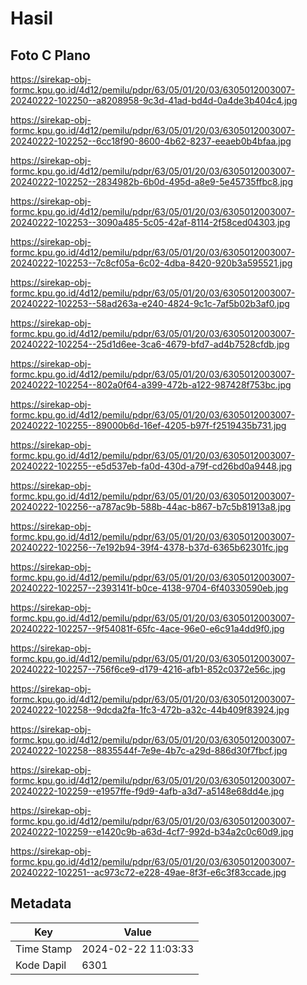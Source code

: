 # Hasil

## Foto C Plano

https://sirekap-obj-formc.kpu.go.id/4d12/pemilu/pdpr/63/05/01/20/03/6305012003007-20240222-102250--a8208958-9c3d-41ad-bd4d-0a4de3b404c4.jpg

https://sirekap-obj-formc.kpu.go.id/4d12/pemilu/pdpr/63/05/01/20/03/6305012003007-20240222-102252--6cc18f90-8600-4b62-8237-eeaeb0b4bfaa.jpg

https://sirekap-obj-formc.kpu.go.id/4d12/pemilu/pdpr/63/05/01/20/03/6305012003007-20240222-102252--2834982b-6b0d-495d-a8e9-5e45735ffbc8.jpg

https://sirekap-obj-formc.kpu.go.id/4d12/pemilu/pdpr/63/05/01/20/03/6305012003007-20240222-102253--3090a485-5c05-42af-8114-2f58ced04303.jpg

https://sirekap-obj-formc.kpu.go.id/4d12/pemilu/pdpr/63/05/01/20/03/6305012003007-20240222-102253--7c8cf05a-6c02-4dba-8420-920b3a595521.jpg

https://sirekap-obj-formc.kpu.go.id/4d12/pemilu/pdpr/63/05/01/20/03/6305012003007-20240222-102253--58ad263a-e240-4824-9c1c-7af5b02b3af0.jpg

https://sirekap-obj-formc.kpu.go.id/4d12/pemilu/pdpr/63/05/01/20/03/6305012003007-20240222-102254--25d1d6ee-3ca6-4679-bfd7-ad4b7528cfdb.jpg

https://sirekap-obj-formc.kpu.go.id/4d12/pemilu/pdpr/63/05/01/20/03/6305012003007-20240222-102254--802a0f64-a399-472b-a122-987428f753bc.jpg

https://sirekap-obj-formc.kpu.go.id/4d12/pemilu/pdpr/63/05/01/20/03/6305012003007-20240222-102255--89000b6d-16ef-4205-b97f-f2519435b731.jpg

https://sirekap-obj-formc.kpu.go.id/4d12/pemilu/pdpr/63/05/01/20/03/6305012003007-20240222-102255--e5d537eb-fa0d-430d-a79f-cd26bd0a9448.jpg

https://sirekap-obj-formc.kpu.go.id/4d12/pemilu/pdpr/63/05/01/20/03/6305012003007-20240222-102256--a787ac9b-588b-44ac-b867-b7c5b81913a8.jpg

https://sirekap-obj-formc.kpu.go.id/4d12/pemilu/pdpr/63/05/01/20/03/6305012003007-20240222-102256--7e192b94-39f4-4378-b37d-6365b62301fc.jpg

https://sirekap-obj-formc.kpu.go.id/4d12/pemilu/pdpr/63/05/01/20/03/6305012003007-20240222-102257--2393141f-b0ce-4138-9704-6f40330590eb.jpg

https://sirekap-obj-formc.kpu.go.id/4d12/pemilu/pdpr/63/05/01/20/03/6305012003007-20240222-102257--9f54081f-65fc-4ace-96e0-e6c91a4dd9f0.jpg

https://sirekap-obj-formc.kpu.go.id/4d12/pemilu/pdpr/63/05/01/20/03/6305012003007-20240222-102257--756f6ce9-d179-4216-afb1-852c0372e56c.jpg

https://sirekap-obj-formc.kpu.go.id/4d12/pemilu/pdpr/63/05/01/20/03/6305012003007-20240222-102258--9dcda2fa-1fc3-472b-a32c-44b409f83924.jpg

https://sirekap-obj-formc.kpu.go.id/4d12/pemilu/pdpr/63/05/01/20/03/6305012003007-20240222-102258--8835544f-7e9e-4b7c-a29d-886d30f7fbcf.jpg

https://sirekap-obj-formc.kpu.go.id/4d12/pemilu/pdpr/63/05/01/20/03/6305012003007-20240222-102259--e1957ffe-f9d9-4afb-a3d7-a5148e68dd4e.jpg

https://sirekap-obj-formc.kpu.go.id/4d12/pemilu/pdpr/63/05/01/20/03/6305012003007-20240222-102259--e1420c9b-a63d-4cf7-992d-b34a2c0c60d9.jpg

https://sirekap-obj-formc.kpu.go.id/4d12/pemilu/pdpr/63/05/01/20/03/6305012003007-20240222-102251--ac973c72-e228-49ae-8f3f-e6c3f83ccade.jpg


## Metadata

| Key        | Value               |
| ---------- | ------------------- |
| Time Stamp | 2024-02-22 11:03:33 |
| Kode Dapil | 6301                |



